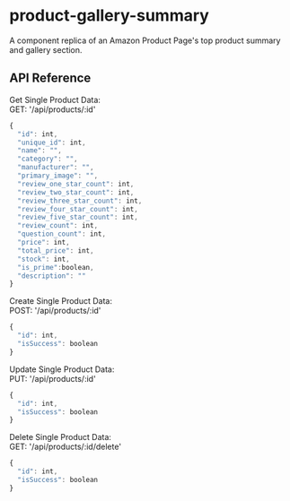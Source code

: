 # product-gallery-summary
A component replica of an Amazon Product Page's top product summary and gallery section.

## API Reference

Get Single Product Data: 
<br>GET: '/api/products/:id'

```javascript
{
  "id": int,
  "unique_id": int,
  "name": "",
  "category": "",
  "manufacturer": "",
  "primary_image": "",
  "review_one_star_count": int,
  "review_two_star_count": int,
  "review_three_star_count": int,
  "review_four_star_count": int,
  "review_five_star_count": int,
  "review_count": int,
  "question_count": int,
  "price": int,
  "total_price": int,
  "stock": int,
  "is_prime":boolean,
  "description": ""
}
```

Create Single Product Data:
<br>POST: '/api/products/:id'

```javascript
{
  "id": int,
  "isSuccess": boolean
}
```

Update Single Product Data:
<br>PUT: '/api/products/:id'

```javascript
{
  "id": int,
  "isSuccess": boolean
}
```

Delete Single Product Data:
<br>GET: '/api/products/:id/delete'

```javascript
{
  "id": int,
  "isSuccess": boolean
}
```
